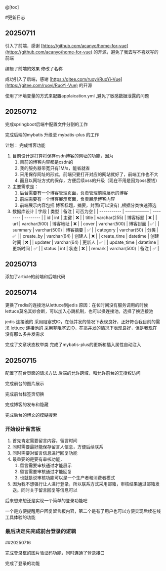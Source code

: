 @[toc]

#更新日志

## 20250711
引入了前端，感谢 [https://github.com/acanyo/home-for-vue](https://github.com/acanyo/home-for-vue) 的开源，避免了我去写不喜欢写的前端


编辑了前端的效果 修改了名称

成功引入了后端，感谢 [https://gitee.com/ruoyi/RuoYi-Vue](https://gitee.com/ruoyi/RuoYi-Vue) 的开源

使用了环境变量的方式来配置applaication.yml ,避免了敏感数据泄露的问题

## 20250712

完成springboot后端中配置文件分割的工作

完成后端的mybatis 升级至 mybatis-plus 的工作

计划： 完成博客功能

1. 目前设计是打算将保存csdn博客的网址的功能，因为
   1. 目前的博客内容都是csdn的
   2. 我的服务器带宽只有1M/s，能省就省
   3. 采用保存网址的形式，前端只要打开对应的网站就好了，前端工作也不大
   4. 而且以网址方式的保存，方便后续oss的升级（现在不用是因为oss要钱）
2. 主要需求是：
   1. 后台需要有一个博客管理页面，负责管理前端展示的博客
   2. 前端需要有一个博客展示页面，负责展示博客内容
   3. 前端展示内容包括 博客标题，摘要，封面(可以没有) ,根据分类快速筛选
3. 数据库设计
   | 字段        | 类型         | 备注     | 可否为空 |
   | ----------- | ------------ | -------- | -------- |
   | id          | int          | 主键     | ❌        |
   | title       | varchar(255) | 博客标题 | ❌        |
   | url         | varchar(500) | 博客地址 | ❌        |
   | cover       | varchar(500) | 博客封面 | ✅        |
   | summary     | varchar(500) | 博客摘要 | ✅        |
   | category    | varchar(50)  | 分类     | ✅        |
   | create_by   | varchar(64)  | 创建人   | ❌        |
   | create_time | datetime     | 创建时间 | ❌        |
   | updater     | varchar(64)  | 更新人   | ✅        |
   | update_time | datetime     | 更新时间 | ✅        |
   | status      | int          | 状态     | ❌        |
   | remark      | varchar(500) | 备注     | ✅        |


## 20250713

添加了article的前端和后端代码

## 20250714

更换了redis的连接池从lettuce到jedis
原因：在长时间没有服务调用的时候lettuce莫名其妙会断，可以加入心跳机制，也可以换连接池，选择了换连接池

jedis 连接池的 采用阻塞式IO，在低并发的情况下表现良好，正好符合我目前的需求
lettuce 连接池的 采用非阻塞式IO，在高并发的情况下表现良好，但是我现在没有那么多并发需求


完成了文章状态枚举类
完成了mybatis-plus的更新和插入属性自动注入

## 20250715

配置了前台页面的请求方法
后端的允许跨域，和允许前台的无授权访问

完成前台的图片展示

完成前台标签页切换

完成博客的发布和隐藏

完成后台的博文的模糊搜索

### 开始设计留言板
1. 首先肯定需要留言内容，留言时间
2. 同时需要最好能保存留言人信息，方便后续联系
3. 同时需要对留言信息进行回复功能
4. 最重要的是要有审核功能，
   1. 留言需要审核通过才能展示
   2. 留言需要审核通过才能回复
   3. 也就是说审核功能可以是一个生产者和消费者模式
5. 因为我不想强行让人进行登录，所以联系方式采用邮箱，审核结果通过邮箱发送。同时关于留言回复等信息可以

后来想来想还是实现一个简单的登录功能吧

一个是方便提醒用户回复留言板内容，第二个是有了用户也可以方便实现后续在线工具体验的功能

### 最后决定先完成前台登录的逻辑


##20250716

完成登录框的图片验证码功能，同时连通了登录接口

完成了登录的功能



